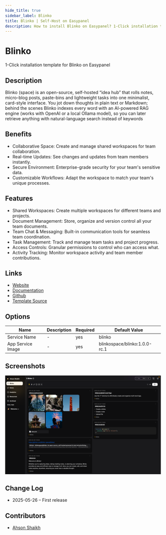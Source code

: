 ```yaml
---
hide_title: true
sidebar_label: Blinko
title: Blinko | Self-Host on Easypanel
description: How to install Blinko on Easypanel? 1-Click installation template for Blinko on Easypanel
---
```


<!-- generated -->

# Blinko

1-Click installation template for Blinko on Easypanel

## Description

Blinko (space) is an open-source, self-hosted “idea hub” that rolls notes, micro-blog posts, paste-bins and lightweight tasks into one minimalist, card-style interface. You jot down thoughts in plain text or Markdown; behind the scenes Blinko indexes every word with an AI-powered RAG engine (works with OpenAI or a local Ollama model), so you can later retrieve anything with natural-language search instead of keywords

## Benefits

- Collaborative Space: Create and manage shared workspaces for team collaboration.
- Real-time Updates: See changes and updates from team members instantly.
- Secure Environment: Enterprise-grade security for your team's sensitive data.
- Customizable Workflows: Adapt the workspace to match your team's unique processes.

## Features

- Shared Workspaces: Create multiple workspaces for different teams and projects.
- Document Management: Store, organize and version control all your team documents.
- Team Chat & Messaging: Built-in communication tools for seamless team coordination.
- Task Management: Track and manage team tasks and project progress.
- Access Controls: Granular permissions to control who can access what.
- Activity Tracking: Monitor workspace activity and team member contributions.

## Links

- [Website](https://blinko.space/)
- [Documentation](https://docs.blinko.space/)
- [Github](https://github.com/blinkospace/blinko)
- [Template Source](https://github.com/easypanel-io/templates/tree/main/templates/blinko)

## Options

Name | Description | Required | Default Value
-|-|-|-
Service Name | - | yes | blinko
App Service Image | - | yes | blinkospace/blinko:1.0.0-rc.1

## Screenshots

![Blinko Screenshot](./assets/screenshot.png)

## Change Log

- 2025-05-26 – First release

## Contributors

- [Ahson Shaikh](https://github.com/Ahson-Shaikh)
